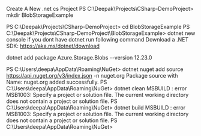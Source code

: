 Create A New .net cs Project
PS C:\Deepak\Projects\CSharp-DemoProject> mkdir BlobStorageExample
   
PS C:\Deepak\Projects\CSharp-DemoProject> cd BlobStorageExample
PS C:\Deepak\Projects\CSharp-DemoProject\BlobStorageExample> dotnet new console
if you dont have dotnet run following command 
Download a .NET SDK:
https://aka.ms/dotnet/download

dotnet add package Azure.Storage.Blobs --version 12.23.0

PS C:\Users\deepa\AppData\Roaming\NuGet> dotnet nuget add source https://api.nuget.org/v3/index.json -n nuget.org
Package source with Name: nuget.org added successfully.
PS C:\Users\deepa\AppData\Roaming\NuGet> dotnet clean
MSBUILD : error MSB1003: Specify a project or solution file. The current working directory does not contain a project or solution file.
PS C:\Users\deepa\AppData\Roaming\NuGet> dotnet build
MSBUILD : error MSB1003: Specify a project or solution file. The current working directory does not contain a project or solution file.
PS C:\Users\deepa\AppData\Roaming\NuGet>

